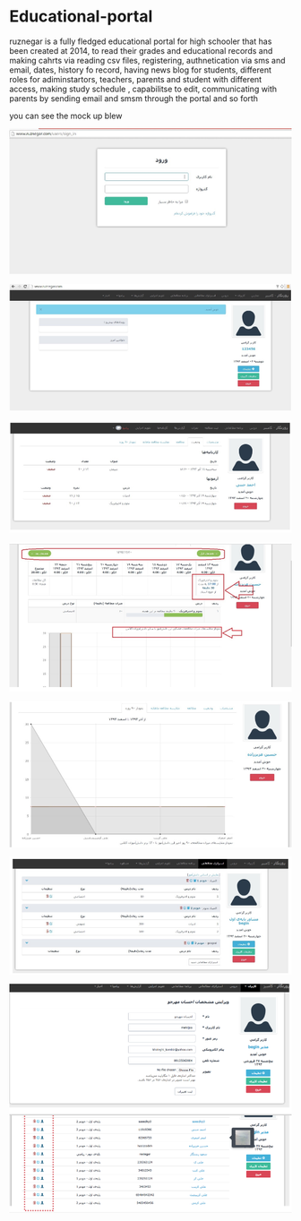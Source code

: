 # Educational-portal
ruznegar is a fully fledged educational portal for high schooler that has been created at 2014, to read their grades and educational records and making cahrts  via reading csv files,  registering, authnetication via sms and email, dates, history fo record, having news blog for students, different roles for  adiminstartors, teachers, parents and student with different access, making  study schedule , capabilitse to edit, communicating with parents  by sending email and smsm through the portal and so forth

you can see  the mock up blew

![](1.png)

![](2.png)


![](3.png)


![](4.png)

![](5.png)

![](6.png)

![](7.png)
